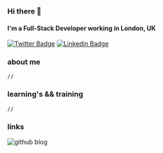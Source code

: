 ### Hi there 👋
#### I'm a Full-Stack Developer working in London, UK
[![Twitter Badge](https://img.shields.io/badge/-linklince-1ca0f1?style=flat-square&logo=twitter&logoColor=white&link=https://twitter.com/linklince)](https://twitter.com/linklince)  [![Linkedin Badge](https://img.shields.io/badge/-danieltaborda-blue?style=flat-square&logo=Linkedin&logoColor=white&link=https://www.linkedin.com/in/danieltaborda//)](https://www.linkedin.com/in/danieltaborda/)

### about me
    // 

### learning's && training
    //

### links
![github blog](https://danieltaborda.github.io/)
